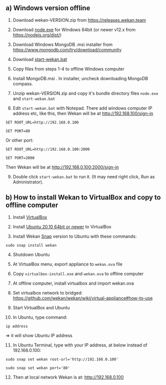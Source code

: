 ## a) Windows version offline

1. Download wekan-VERSION.zip from https://releases.wekan.team

2. Download [node.exe](https://nodejs.org/dist/v12.20.0/win-x64/node.exe) for Windows 64bit (or newer v12.x from https://nodejs.org/dist/)

3. Download Windows MongoDB .msi installer from https://www.mongodb.com/try/download/community

4. Download [start-wekan.bat](https://raw.githubusercontent.com/wekan/wekan/master/start-wekan.bat)

5. Copy files from steps 1-4 to offline Windows computer

6. Install MongoDB.msi . In installer, uncheck downloading MongoDB compass.

7. Unzip wekan-VERSION.zip and copy it's bundle directory files `node.exe` and `start-wekan.bat`

8. Edit `start-wekan.bat` with Notepad. There add windows computer IP address etc, like this, then Wekan will be at http://192.168.100/sign-in
```
SET ROOT_URL=http://192.168.0.100

SET PORT=80
```
Or other port:
```
SET ROOT_URL=http://192.168.0.100:2000

SET PORT=2000
```
Then Wekan will be at http://192.168.0.100:2000/sign-in

9. Double click `start-wekan.bat` to run it. (It may need right click, Run as Administrator).

## b) How to install Wekan to VirtualBox and copy to offline computer

1. Install [VirtualBox](https://www.virtualbox.org/)

2. Install [Ubuntu 20.10 64bit or newer](https://ubuntu.com) to VirtualBox

3. Install Wekan [Snap](https://github.com/wekan/wekan-snap/wiki/Install) version to Ubuntu with these commands:
```
sudo snap install wekan
```

4. Shutdown Ubuntu

5. At VirtualBox menu, export appliance to `wekan.ova` file

6. Copy `virtualbox-install.exe` and `wekan.ova` to offline computer

7. At offline computer, install virtualbox and import wekan.ova

8. Set virtualbox network to bridged:
https://github.com/wekan/wekan/wiki/virtual-appliance#how-to-use

9. Start VirtualBox and Ubuntu

10. In Ubuntu, type command:
```
ip address
```
=> it will show Ubuntu IP address

11. In Ubuntu Terminal, type with your IP address,
at below instead of 192.168.0.100:
```
sudo snap set wekan root-url='http://192.168.0.100'

sudo snap set wekan port='80'
```

12. Then at local network Wekan is at:
http://192.168.0.100